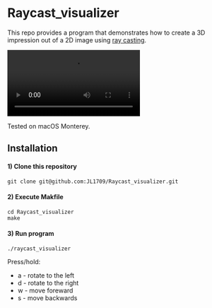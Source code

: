 # Raycast_visualizer
This repo provides a program that demonstrates how to create a 3D impression out of a 2D image using [ray casting](https://en.wikipedia.org/wiki/Ray_casting).

![DEMO](demo.mov)

Tested on macOS Monterey.

## Installation

#### 1) Clone this repository 
```
git clone git@github.com:JL1709/Raycast_visualizer.git
```

#### 2) Execute Makfile
```
cd Raycast_visualizer
make
```

#### 3)  Run program
```
./raycast_visualizer
```
Press/hold:
- a - rotate to the left
- d - rotate to the right
- w - move foreward
- s - move backwards

